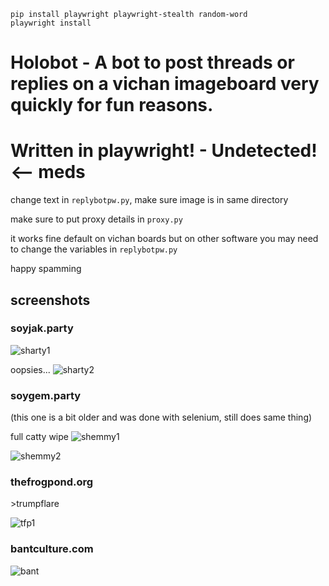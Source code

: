 ```
pip install playwright playwright-stealth random-word
playwright install
```

# Holobot - A bot to post threads or replies on a vichan imageboard very quickly for fun reasons.
# Written in playwright! - Undetected! <-- meds

change text in `replybotpw.py`, make sure image is in same directory

make sure to put proxy details in `proxy.py`

it works fine default on vichan boards but on other software you may need to change the variables in `replybotpw.py`

happy spamming

## screenshots

### soyjak.party
![sharty1](https://files.catbox.moe/d0bch9.png)

oopsies...
![sharty2](https://files.catbox.moe/t36fl3.png)

### soygem.party
(this one is a bit older and was done with selenium, still does same thing)

full catty wipe
![shemmy1](https://files.catbox.moe/ct09g8.png)

![shemmy2](https://files.catbox.moe/yek7gb.png)

### thefrogpond.org
‎>trumpflare

![tfp1](https://files.catbox.moe/l53cui.png)

### bantculture.com

![bant](https://files.catbox.moe/tyo0rs.png)




